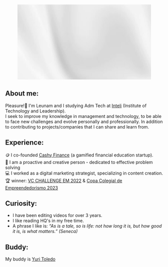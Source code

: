 <p align="center">
  <img src="https://github.com/leeunam/leeunam/raw/main/assets/header-github.gif" alt="Hello, I'm Leunam">
</p>

## About me:
Pleasure!👋 I'm Leunam and I studying Adm Tech at [Inteli](https://www.inteli.edu.br/) (Institute of Technology and Leadership). <br>
I seek to improve my knowledge in management and technology, to be able to face new challenges and evolve personally and professionally. In addition to contributing to projects/companies that I can share and learn from.

## Experience:
🪙 I co-founded [Cashy Finance](https://www.instagram.com/cashy.finance/) (a gamified financial education startup). <br>
👤 I am a proactive and creative person - dedicated to effective problem solving <br>
💻 I worked as a digital marketing strategist, specializing in content creation. <br>
🏆 winner: [VC CHALLENGE EM 2022](https://www.fundovale.org/espaco-do-conhecimento/ultimas-noticias/resultado-vc-challenge-2022/) & [Copa Colegial de Empreendedorismo 2023](https://www.instagram.com/p/CzwzOpyS7x0/?img_index=1)

## Curiosity:
- I have been editing videos for over 3 years.
- I like reading HQ's in my free time.
- A phrase I like is: *_“As is a tale, so is life: not how long it is, but how good it is, is what matters.”_ (Seneca)*

## Buddy:
My buddy is [Yuri Toledo](https://github.com/YuriFAToledo)
